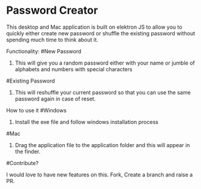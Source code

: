 # Password Creator

This desktop and Mac application is built on elektron JS to allow you to quickly either create new password or shuffle the existing password without spending much time to think about it.

Functionality:
#New Password
1. This will give you a random password either with your name or jumble of alphabets and numbers with special characters

#Existing Password
1. This will reshuffle your current password so that you can use the same password again in case of reset.

How to use it
#Windows
1. Install the exe file and follow windows installation process

#Mac
1. Drag the application file to the application folder and this will appear in the finder.

#Contribute?

I would love to have new features on this. Fork, Create a branch and raise a PR.
